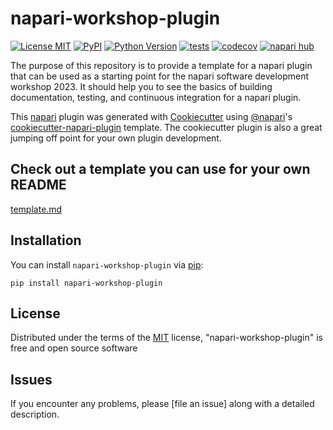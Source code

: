 # napari-workshop-plugin

[![License MIT](https://img.shields.io/pypi/l/napari-workshop-plugin.svg?color=green)](https://github.com/MetaCell/napari-workshop-plugin/raw/main/LICENSE)
[![PyPI](https://img.shields.io/pypi/v/napari-workshop-plugin.svg?color=green)](https://pypi.org/project/napari-workshop-plugin)
[![Python Version](https://img.shields.io/pypi/pyversions/napari-workshop-plugin.svg?color=green)](https://python.org)
[![tests](https://github.com/seankmartin/napari-software-development-workshop/workflows/tests/badge.svg)](https://github.com/seankmartin/napari-software-development-workshop/actions)
[![codecov](https://codecov.io/gh/seankmartin/napari-software-development-workshop/branch/main/graph/badge.svg)](https://codecov.io/gh/seankmartin/napari-software-development-workshop)
[![napari hub](https://img.shields.io/endpoint?url=https://api.napari-hub.org/shields/napari-workshop-plugin)](https://napari-hub.org/plugins/napari-workshop-plugin)

The purpose of this repository is to provide a template for a napari plugin that can be used as a starting point for the napari software development workshop 2023.
It should help you to see the basics of building documentation, testing, and continuous integration for a napari plugin.

This [napari] plugin was generated with [Cookiecutter] using [@napari]'s [cookiecutter-napari-plugin] template.
The cookiecutter plugin is also a great jumping off point for your own plugin development.

## Check out a template you can use for your own README

[template.md](template.md)

<!--
Don't miss the full getting started guide to set up your new package:
https://github.com/napari/cookiecutter-napari-plugin#getting-started

and review the napari docs for plugin developers:
https://napari.org/stable/plugins/index.html
-->

## Installation

You can install `napari-workshop-plugin` via [pip]:

    pip install napari-workshop-plugin

## License

Distributed under the terms of the [MIT] license,
"napari-workshop-plugin" is free and open source software

## Issues

If you encounter any problems, please [file an issue] along with a detailed description.

[napari]: https://github.com/napari/napari
[Cookiecutter]: https://github.com/audreyr/cookiecutter
[@napari]: https://github.com/napari
[MIT]: http://opensource.org/licenses/MIT
[cookiecutter-napari-plugin]: https://github.com/napari/cookiecutter-napari-plugin
[pip]: https://pypi.org/project/pip/

